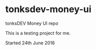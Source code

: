 # tonksdev-money-ui

tonksDEV Money UI repo

This is a testing project for me.

Started 24th June 2016
